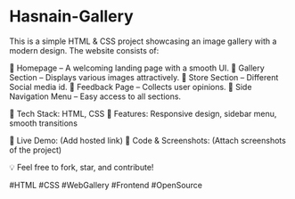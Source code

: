 # Hasnain-Gallery
This is a simple HTML &amp; CSS project showcasing an image gallery with a modern design.
The website consists of:

📌 Homepage – A welcoming landing page with a smooth UI.
📌 Gallery Section – Displays various images attractively.
📌 Store Section – Different Social media id.
📌 Feedback Page – Collects user opinions.
📌 Side Navigation Menu – Easy access to all sections.

🔹 Tech Stack: HTML, CSS
🔹 Features: Responsive design, sidebar menu, smooth transitions

📌 Live Demo: (Add hosted link)
📌 Code & Screenshots: (Attach screenshots of the project)

💡 Feel free to fork, star, and contribute!

#HTML #CSS #WebGallery #Frontend #OpenSource

